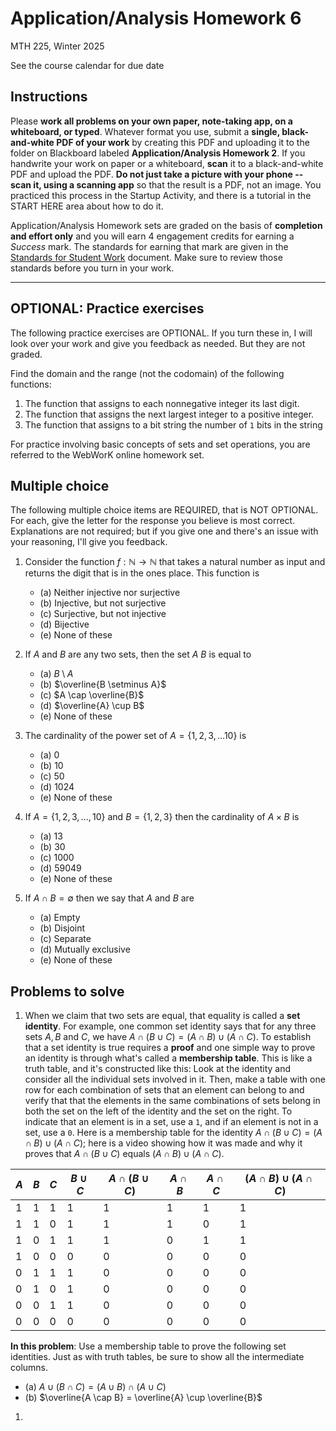 # Application/Analysis Homework 6

MTH 225, Winter 2025

See the course calendar for due date

## Instructions

Please **work all problems on your own paper, note-taking app, on a whiteboard, or typed**. Whatever format you use, submit a **single, black-and-white PDF of your work** by creating this PDF and uploading it to the folder on Blackboard labeled **Application/Analysis Homework 2**. If you handwrite your work on paper or a whiteboard, **scan** it to a black-and-white PDF and upload the PDF. **Do not just take a picture with your phone -- scan it, using a scanning app** so that the result is a PDF, not an image. You practiced this process in the Startup Activity, and there is a tutorial in the START HERE area about how to do it. 

Application/Analysis Homework sets are graded on the basis of **completion and effort only** and you will earn 4 engagement credits for earning a *Success* mark. The standards for earning that mark are given in the [Standards for Student Work](https://github.com/RobertTalbert/discretecs/blob/master/MTH225-Winter2025/course-docs/Standards%20for%20Student%20Work%20MTH%20225%20W25.md) document. Make sure to review those standards before you turn in your work. 

---

## OPTIONAL: Practice exercises 

The following practice exercises are OPTIONAL. If you turn these in, I will look over your work and give you feedback as needed. But they are not graded. 

Find the domain and the range (not the codomain) of the following functions: 

1. The function that assigns to each nonnegative integer its last digit. 
2. The function that assigns the next largest integer to a positive integer. 
3. The function that assigns to a bit string the number of `1` bits in the string

For practice involving basic concepts of sets and set operations, you are referred to the WebWorK online homework set. 

 
## Multiple choice

The following multiple choice items are REQUIRED, that is NOT OPTIONAL. For each, give the letter for the response you believe is most correct. Explanations are not required; but if you give one and there's an issue with your reasoning, I'll give you feedback. 

1. Consider the function $f: \mathbb{N} \rightarrow \mathbb{N}$ that takes a natural number as input and returns the digit that is in the ones place. This function is 

    - (a) Neither injective nor surjective 
    - (b) Injective, but not surjective 
    - (c) Surjective, but not injective
    - (d) Bijective
    - (e) None of these 

2. If $A$ and $B$ are any two sets, then the set $A \ B$ is equal to 

    - (a) $B \setminus A$ 
    - (b) $\overline{B \setminus A}$
    - (c) $A \cap \overline{B}$ 
    - (d) $\overline{A} \cup B$
    - (e) None of these 

3. The cardinality of the power set of $A = \lbrace 1,2,3,\dots 10\rbrace$ is 

    - (a) $0$ 
    - (b) $10$
    - (c) $50$ 
    - (d) $1024$
    - (e) None of these 

4. If $A = \lbrace 1,2,3,\dots, 10\rbrace$ and $B = \lbrace 1,2,3 \rbrace$ then the cardinality of $A \times B$ is 

    - (a) $13$
    - (b) $30$
    - (c) $1000$
    - (d) $59049$
    - (e) None of these 

5. If $A \cap B = \emptyset$ then we say that $A$ and $B$ are 

    - (a) Empty 
    - (b) Disjoint
    - (c) Separate 
    - (d) Mutually exclusive
    - (e) None of these 

## Problems to solve 

1. When we claim that two sets are equal, that equality is called a **set identity**. For example, one common set identity says that for any three sets $A, B$ and $C$, we have $A \cap (B \cup C) = (A \cap B) \cup (A \cap C)$. To establish that a set identity is true requires a **proof** and one simple way to prove an identity is through what's called a **membership table**. This is like a truth table, and it's constructed like this: Look at the identity and consider all the individual sets involved in it. Then, make a table with one row for each combination of sets that an element can belong to and verify that that the elements in the same combinations of sets belong in both the set on the left of the identity and the set on the right. To indicate that an element is in a set, use a `1`, and if an element is not in a set, use a `0`. Here is a membership table for the identity $A \cap (B \cup C) = (A \cap B) \cup (A \cap C)$; here is a video showing how it was made and why it proves that $A \cap (B \cup C)$ equals $(A \cap B) \cup (A \cap C)$. 

| $A$ | $B$ | $C$ | $B \cup C$ | $A \cap (B \cup C)$ | $A \cap B$ | $A \cap C$ | $(A \cap B) \cup (A \cap C$) |
| --- | --- | --- | ---------- | ------------------- | ---------- | ---------- | ---------------------------- |
| 1   | 1   | 1   | 1          | 1                   | 1          | 1          | 1                            |
| 1   | 1   | 0   | 1          | 1                   | 1          | 0          | 1                            |
| 1   | 0   | 1   | 1          | 1                   | 0          | 1          | 1                            |
| 1   | 0   | 0   | 0          | 0                   | 0          | 0          | 0                            |
| 0   | 1   | 1   | 1          | 0                   | 0          | 0          | 0                            |
| 0   | 1   | 0   | 1          | 0                   | 0          | 0          | 0                            |
| 0   | 0   | 1   | 1          | 0                   | 0          | 0          | 0                            |
| 0   | 0   | 0   | 0          | 0                   | 0          | 0          | 0                            |

**In this problem**: Use a membership table to prove the following set identities. Just as with truth tables, be sure to show all the intermediate columns. 

- (a) $A \cup (B \cap C) = (A \cup B) \cap (A \cup C)$ 
- (b) $\overline{A \cap B} = \overline{A} \cup \overline{B}$ 


1. 